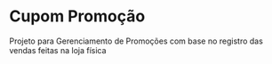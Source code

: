# Cupom Promoção
Projeto para Gerenciamento de Promoções com base no registro das vendas feitas na loja física